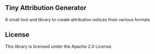 ## Tiny Attribution Generator

A small tool and library to create attribution notices from various formats

## License

This library is licensed under the Apache 2.0 License. 
